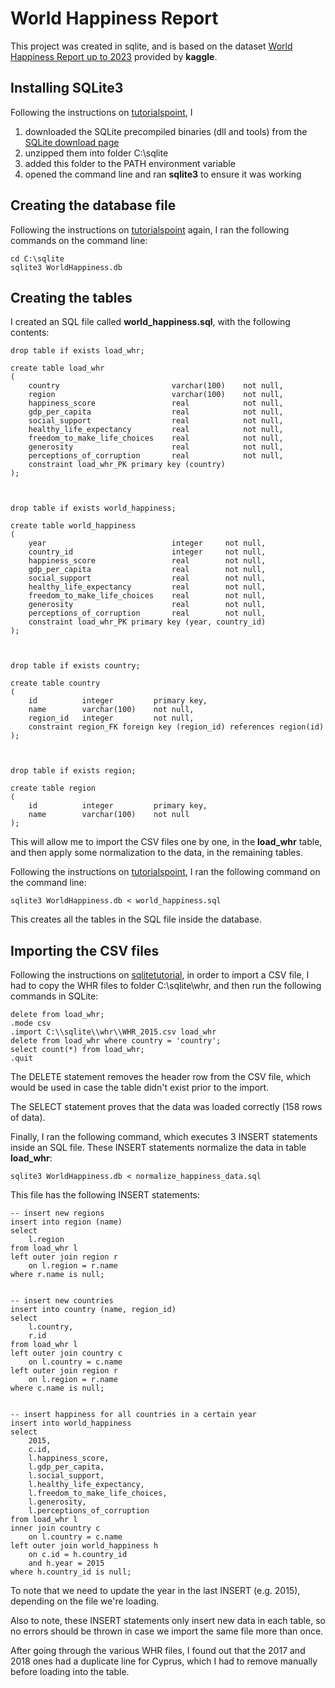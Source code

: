 # World Happiness Report
This project was created in sqlite, and is based on the dataset [World Happiness Report up to 2023](https://www.kaggle.com/datasets/sazidthe1/global-happiness-scores-and-factors) provided by **kaggle**.

## Installing SQLite3
Following the instructions on [tutorialspoint](https://www.tutorialspoint.com/sqlite/sqlite_installation.htm), I
1. downloaded the SQLite precompiled binaries (dll and tools) from the [SQLite download page](https://www.sqlite.org/download.html)
1. unzipped them into folder C:\sqlite
1. added this folder to the PATH environment variable
1. opened the command line and ran **sqlite3** to ensure it was working

## Creating the database file
Following the instructions on [tutorialspoint](https://www.tutorialspoint.com/sqlite/sqlite_create_database.htm) again, I ran the following commands on the command line:

```
cd C:\sqlite
sqlite3 WorldHappiness.db
```

## Creating the tables
I created an SQL file called **world_happiness.sql**, with the following contents:

```
drop table if exists load_whr;

create table load_whr
(
    country                         varchar(100)    not null,
    region                          varchar(100)    not null,
    happiness_score                 real            not null,
    gdp_per_capita                  real            not null,
    social_support                  real            not null,
    healthy_life_expectancy         real            not null,
    freedom_to_make_life_choices    real            not null,
    generosity                      real            not null,
    perceptions_of_corruption       real            not null,
    constraint load_whr_PK primary key (country)
);



drop table if exists world_happiness;

create table world_happiness
(
    year                            integer     not null,
    country_id                      integer     not null,
    happiness_score                 real        not null,
    gdp_per_capita                  real        not null,
    social_support                  real        not null,
    healthy_life_expectancy         real        not null,
    freedom_to_make_life_choices    real        not null,
    generosity                      real        not null,
    perceptions_of_corruption       real        not null,
    constraint load_whr_PK primary key (year, country_id)
);



drop table if exists country;

create table country
(
    id          integer         primary key,
    name        varchar(100)    not null,
    region_id   integer         not null,
    constraint region_FK foreign key (region_id) references region(id)
);



drop table if exists region;

create table region
(
    id          integer         primary key,
    name        varchar(100)    not null
);
```

This will allow me to import the CSV files one by one, in the **load_whr** table, and then apply some normalization to the data, in the remaining tables.

Following the instructions on [tutorialspoint](https://www.tutorialspoint.com/sqlite/sqlite_create_database.htm), I ran the following command on the command line:

```
sqlite3 WorldHappiness.db < world_happiness.sql
```

This creates all the tables in the SQL file inside the database.

## Importing the CSV files
Following the instructions on [sqlitetutorial](https://www.sqlitetutorial.net/sqlite-import-csv/), in order to import a CSV file, I had to copy the WHR files to folder C:\sqlite\whr, and then run the following commands in SQLite:

```
delete from load_whr;
.mode csv
.import C:\\sqlite\\whr\\WHR_2015.csv load_whr
delete from load_whr where country = 'country';
select count(*) from load_whr;
.quit
```

The DELETE statement removes the header row from the CSV file, which would be used in case the table didn't exist prior to the import.

The SELECT statement proves that the data was loaded correctly (158 rows of data).

Finally, I ran the following command, which executes 3 INSERT statements inside an SQL file.
These INSERT statements normalize the data in table **load_whr**:

```
sqlite3 WorldHappiness.db < normalize_happiness_data.sql
```

This file has the following INSERT statements:

```
-- insert new regions
insert into region (name)
select
    l.region
from load_whr l
left outer join region r
    on l.region = r.name
where r.name is null;


-- insert new countries
insert into country (name, region_id)
select
    l.country,
    r.id
from load_whr l
left outer join country c
    on l.country = c.name
left outer join region r
    on l.region = r.name
where c.name is null;


-- insert happiness for all countries in a certain year
insert into world_happiness
select
    2015,
    c.id,
    l.happiness_score,
    l.gdp_per_capita,
    l.social_support,
    l.healthy_life_expectancy,
    l.freedom_to_make_life_choices,
    l.generosity,
    l.perceptions_of_corruption
from load_whr l
inner join country c
    on l.country = c.name
left outer join world_happiness h
    on c.id = h.country_id
    and h.year = 2015
where h.country_id is null;
```

To note that we need to update the year in the last INSERT (e.g. 2015), depending on the file we're loading.

Also to note, these INSERT statements only insert new data in each table, so no errors should be thrown in case we import the same file more than once.

After going through the various WHR files, I found out that the 2017 and 2018 ones had a duplicate line for Cyprus, which I had to remove manually before loading into the table.
